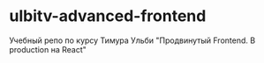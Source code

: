 # ulbitv-advanced-frontend
Учебный репо по курсу Тимура Ульби "Продвинутый Frontend. В production на React"
